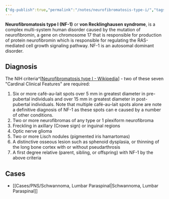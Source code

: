 ```yaml
---
{"dg-publish":true,"permalink":"/notes/neurofibromatosis-type-i/","tags":["NF1"],"created":"2023-04-24T21:31:51.000-05:00","updated":"2023-05-23T18:32:34.292-05:00"}
---
```



**Neurofibromatosis type I (NF-1)** or **von Recklinghausen syndrome**, is a complex multi-system human disorder caused by the mutation of neurofibromin, a gene on chromosome 17 that is responsible for production of protein neurofibromin which is responsible for regulating the RAS-mediated cell growth signaling pathway. NF-1 is an autosomal dominant disorder. 

## Diagnosis
The NIH criteria^[[Neurofibromatosis type I - Wikipedia](https://en.wikipedia.org/wiki/Neurofibromatosis_type_I#Post-natal_testing)] - two of these seven "Cardinal Clinical Features" are required:
1. Six or more café-au-lait spots over 5 mm in greatest diameter in pre-pubertal individuals and over 15 mm in greatest diameter in post-pubertal individuals. Note that multiple café-au-lait spots alone are note a definitive diagnosis of NF-1 as these spots can e caused by a number of other conditions.
2. Two or more neurofibromas of any type or 1 plexiform neurofibroma
3. Freckling in axillary (Crowe sign) or inguinal regions
4. Optic nerve glioma
5. Two or more Lisch nodules (pigmented iris hamartomas)
6. A distinctive osseous lesion such as sphenoid dysplasia, or thinning of the long bone cortex with or without pseudarthrosis
7. A first degree relative (parent, sibling, or offspring) with NF-1 by the above criteria

## Cases
- [[Cases/PNS/Schwannoma, Lumbar Paraspinal\|Schwannoma, Lumbar Paraspinal]]
